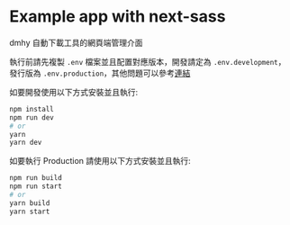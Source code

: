 # Example app with next-sass

dmhy 自動下載工具的網頁端管理介面

執行前請先複製 `.env` 檔案並且配置對應版本，開發請定為 `.env.development`，發行版為 `.env.production`，其他問題可以參考[連結](https://nextjs.org/docs/basic-features/environment-variables)

如要開發使用以下方式安裝並且執行:

```bash
npm install
npm run dev
# or
yarn
yarn dev
```

如要執行 Production 請使用以下方式安裝並且執行:

```bash
npm run build
npm run start
# or
yarn build
yarn start
```
